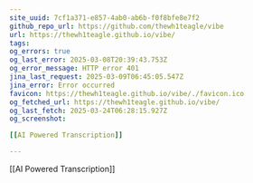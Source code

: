 ```yaml
---
site_uuid: 7cf1a371-e857-4ab0-ab6b-f0f8bfe8e7f2
github_repo_url: https://github.com/thewh1teagle/vibe
url: https://thewh1teagle.github.io/vibe/
tags: 
og_errors: true
og_last_error: 2025-03-08T20:39:43.753Z
og_error_message: HTTP error 401
jina_last_request: 2025-03-09T06:45:05.547Z
jina_error: Error occurred
favicon: https://thewh1teagle.github.io/vibe/./favicon.ico
og_fetched_url: https://thewh1teagle.github.io/vibe/
og_last_fetch: 2025-03-24T06:28:15.927Z
og_screenshot: 

[[AI Powered Transcription]]

---
```



[[AI Powered Transcription]]
